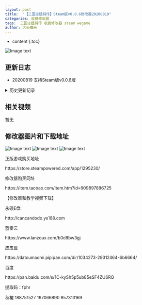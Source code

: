 ```yaml
---
layout: post
title:  "【三国志猛将传】Steam版v0.0.6修改器20200819"
categories: 收费修改器
tags:  三国志猛将传 收费修改器 steam wegame
author: 大头猫米
---
```


* content
{:toc}

![Image text](https://datoumaomi.github.io/pic/sss/sanguozhimengjiangzhuan/logo.JPG)

##  更新日志

 - 20200819  支持Steam版v0.0.6版




<details>
<summary>历史更新记录</summary>
<p>无</p>
</details>

## 相关视频
暂无

## 修改器图片和下载地址

![Image text](https://datoumaomi.github.io/pic/sss/sanguozhimengjiangzhuan/1.jpg)
![Image text](https://datoumaomi.github.io/pic/sss/sanguozhimengjiangzhuan/2.jpg)
![Image text](https://datoumaomi.github.io/pic/sss/sanguozhimengjiangzhuan/3.jpg)


<p>正版游戏购买地址</p>
<p>https://store.steampowered.com/app/1295230/</p>
<p></p>
<p>修改器购买网址</p>
https://item.taobao.com/item.htm?id=609897886725
<p></p>
【修改器和教学视频下载】
<p></p>
永硕E盘:
<p></p>
http://cancandodo.ys168.com
<p></p>
蓝奏云
<p></p>
https://www.lanzoux.com/b0d8bw3gj
<p></p>
皮皮盘
<p></p>
https://datoumaomi.pipipan.com/dir/1034273-29312464-6b6664/
<p></p>
百度
<p></p>
https://pan.baidu.com/s/1C-kySh5p5ub85eSF4ZU6RQ 
<p></p>
提取码：fphr
<p></p>
<p>秋裙 188751527 197066890 957313169</p>

